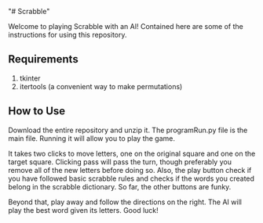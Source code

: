 "# Scrabble" 

Welcome to playing Scrabble with an AI!
Contained here are some of the instructions for using this repository.

## Requirements

1. tkinter
2. itertools (a convenient way to make permutations)

## How to Use

Download the entire repository and unzip it. The programRun.py file is 
the main file. Running it will allow you to play the game.

It takes two clicks to move letters, one on the original square and one 
on the target square. Clicking pass will pass the turn, though preferably
you remove all of the new letters before doing so. Also, the play button 
check if you have followed basic scrabble rules and checks if the words 
you created belong in the scrabble dictionary. So far, the other buttons
are funky.

Beyond that, play away and follow the directions on the right. The AI will 
play the best word given its letters. Good luck!